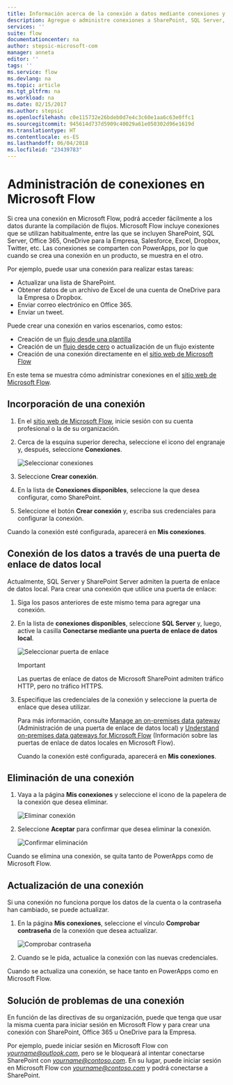 ```yaml
---
title: Información acerca de la conexión a datos mediante conexiones y puertas de enlace de datos locales | Microsoft Docs
description: Agregue o administre conexiones a SharePoint, SQL Server, OneDrive para la Empresa, Salesforce, Office 365, OneDrive, Dropbox, Twitter, Google Drive, etc.
services: ''
suite: flow
documentationcenter: na
author: stepsic-microsoft-com
manager: anneta
editor: ''
tags: ''
ms.service: flow
ms.devlang: na
ms.topic: article
ms.tgt_pltfrm: na
ms.workload: na
ms.date: 02/15/2017
ms.author: stepsic
ms.openlocfilehash: c0e115732e26bdeb0d7e4c3c60e1aa6c63e0ffc1
ms.sourcegitcommit: 945614d737d5909c40029a61e050302d96e1619d
ms.translationtype: HT
ms.contentlocale: es-ES
ms.lasthandoff: 06/04/2018
ms.locfileid: "23439783"
---
```

# <a name="manage-connections-in-microsoft-flow"></a>Administración de conexiones en Microsoft Flow
Si crea una conexión en Microsoft Flow, podrá acceder fácilmente a los datos durante la compilación de flujos. Microsoft Flow incluye conexiones que se utilizan habitualmente, entre las que se incluyen SharePoint, SQL Server, Office 365, OneDrive para la Empresa, Salesforce, Excel, Dropbox, Twitter, etc. Las conexiones se comparten con PowerApps, por lo que cuando se crea una conexión en un producto, se muestra en el otro.

Por ejemplo, puede usar una conexión para realizar estas tareas:

* Actualizar una lista de SharePoint.
* Obtener datos de un archivo de Excel de una cuenta de OneDrive para la Empresa o Dropbox.
* Enviar correo electrónico en Office 365.
* Enviar un tweet.

Puede crear una conexión en varios escenarios, como estos:

* Creación de un [flujo desde una plantilla](get-started-logic-template.md)
* Creación de un [flujo desde cero](get-started-logic-flow.md) o actualización de un flujo existente
* Creación de una conexión directamente en el [sitio web de Microsoft Flow][1]

En este tema se muestra cómo administrar conexiones en el [sitio web de Microsoft Flow][1].

## <a name="add-a-connection"></a>Incorporación de una conexión
1. En el [sitio web de Microsoft Flow][1], inicie sesión con su cuenta profesional o la de su organización.
2. Cerca de la esquina superior derecha, seleccione el icono del engranaje y, después, seleccione **Conexiones**.
   
    ![Seleccionar conexiones](./media/add-manage-connections/connections-menu.png)
3. Seleccione **Crear conexión**.
4. En la lista de **Conexiones disponibles**, seleccione la que desea configurar, como SharePoint.
5. Seleccione el botón **Crear conexión** y, escriba sus credenciales para configurar la conexión.

Cuando la conexión esté configurada, aparecerá en **Mis conexiones**.

## <a name="connect-to-your-data-through-an-on-premises-data-gateway"></a>Conexión de los datos a través de una puerta de enlace de datos local
Actualmente, SQL Server y SharePoint Server admiten la puerta de enlace de datos local. Para crear una conexión que utilice una puerta de enlace:

1. Siga los pasos anteriores de este mismo tema para agregar una conexión.
2. En la lista de **conexiones disponibles**, seleccione **SQL Server** y, luego, active la casilla **Conectarse mediante una puerta de enlace de datos local**.
   
    ![Seleccionar puerta de enlace](./media/add-manage-connections/select-gateway.png)
   
   > [!IMPORTANT]
   > Las puertas de enlace de datos de Microsoft SharePoint admiten tráfico HTTP, pero no tráfico HTTPS.
   > 
   > 
3. Especifique las credenciales de la conexión y seleccione la puerta de enlace que desea utilizar.
   
    Para más información, consulte [Manage an on-premises data gateway](gateway-manage.md) (Administración de una puerta de enlace de datos local) y [Understand on-premises data gateways for Microsoft Flow](gateway-reference.md) (Información sobre las puertas de enlace de datos locales en Microsoft Flow).
   
    Cuando la conexión esté configurada, aparecerá en **Mis conexiones**.

## <a name="delete-a-connection"></a>Eliminación de una conexión
1. Vaya a la página **Mis conexiones** y seleccione el icono de la papelera de la conexión que desea eliminar.
   
    ![Eliminar conexión](./media/add-manage-connections/delete-connection.png)
2. Seleccione **Aceptar** para confirmar que desea eliminar la conexión.
   
    ![Confirmar eliminación](./media/add-manage-connections/delete-confirmation.png)

Cuando se elimina una conexión, se quita tanto de PowerApps como de Microsoft Flow.

## <a name="update-a-connection"></a>Actualización de una conexión
Si una conexión no funciona porque los datos de la cuenta o la contraseña han cambiado, se puede actualizar.

1. En la página **Mis conexiones**, seleccione el vínculo **Comprobar contraseña** de la conexión que desea actualizar.
   
    ![Comprobar contraseña](./media/add-manage-connections/verify-password.png)
2. Cuando se le pida, actualice la conexión con las nuevas credenciales.

Cuando se actualiza una conexión, se hace tanto en PowerApps como en Microsoft Flow.

## <a name="troubleshoot-a-connection"></a>Solución de problemas de una conexión
En función de las directivas de su organización, puede que tenga que usar la misma cuenta para iniciar sesión en Microsoft Flow y para crear una conexión con SharePoint, Office 365 u OneDrive para la Empresa.

Por ejemplo, puede iniciar sesión en Microsoft Flow con *yourname@outlook.com*, pero se le bloqueará al intentar conectarse SharePoint con *yourname@contoso.com*. En su lugar, puede iniciar sesión en Microsoft Flow con *yourname@contoso.com* y podrá conectarse a SharePoint.

<!--Reference links in article-->
[1]: https://flow.microsoft.com
